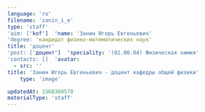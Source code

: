 ```yaml
---
language: 'ru'
filename: 'zanin_i_e'
type: 'staff'
'aim: ['kof']  'name: 'Занин Игорь Евгеньевич'
'degree: 'кандидат физико-математических наук'
title: 'доцент'
'post: ['доцент']  'speciality: '(02.00.04) Физическая химия'
'contacts: []  'avatar:
  - src: ''
title: 'Занин Игорь Евгеньевич - доцент кафедры общей физики'
    type: 'image'

updatedAt: 1568360578
materialType: 'staff'
---
```


